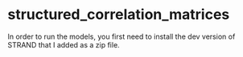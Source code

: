 # structured_correlation_matrices

In order to run the models, you first need to install the dev version of STRAND that I added as a zip file.

